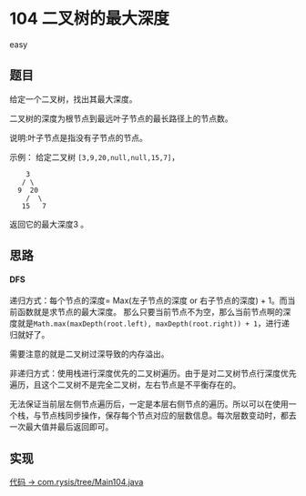 # 104 二叉树的最大深度

easy

## 题目

给定一个二叉树，找出其最大深度。

二叉树的深度为根节点到最远叶子节点的最长路径上的节点数。

说明:叶子节点是指没有子节点的节点。

示例：
给定二叉树 `[3,9,20,null,null,15,7]`，
```
    3
   / \
  9  20
    /  \
   15   7
```
返回它的最大深度3 。

## 思路

#### DFS

递归方式：每个节点的深度= Max(左子节点的深度 or 右子节点的深度) + 1。而当前函数就是求节点的最大深度。
那么只要当前节点不为空，那么当前节点啊的深度就是`Math.max(maxDepth(root.left), maxDepth(root.right)) + 1`，进行递归就好了。

需要注意的就是二叉树过深导致的内存溢出。

非递归方式：使用栈进行深度优先的二叉树遍历。由于是对二叉树节点行深度优先遍历，且这个二叉树不是完全二叉树，左右节点是不平衡存在的。

无法保证当前层左侧节点遍历后，一定是本层右侧节点的遍历。所以可以在使用一个栈，与节点栈同步操作，保存每个节点对应的层数信息。每次层数变动时，都去一次最大值并最后返回即可。


## 实现

[代码 -> com.rysis/tree/Main104.java](../../src/com/rysis/tree/Main104.java)